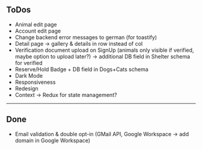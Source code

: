 ## ToDos

- Animal edit page
- Account edit page
- Change backend error messages to german (for toastify)
- Detail page -> gallery & details in row instead of col
- Verification document upload on SignUp (animals only visible if verified, maybe option to upload later?) -> additional DB field in Shelter schema for verified
- Reserve/Hold Badge + DB field in Dogs+Cats schema
- Dark Mode
- Responsiveness
- Redesign
- Context -> Redux for state management?

----------------------------------------------------------------------------------

## Done
- Email validation & double opt-in (GMail API, Google Workspace -> add domain in Google Workspace)